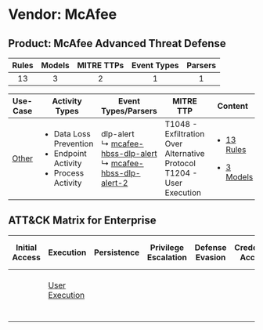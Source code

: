 Vendor: McAfee
==============
Product: McAfee Advanced Threat Defense
---------------------------------------
| Rules | Models | MITRE TTPs | Event Types | Parsers |
|:-----:|:------:|:----------:|:-----------:|:-------:|
|  13   |   3    |     2      |      1      |    1    |

|                Use-Case                | Activity Types                                                                            | Event Types/Parsers                                                                                                                                                            | MITRE TTP                                                                    | Content                                                                                                                 |
|:--------------------------------------:| ----------------------------------------------------------------------------------------- | ------------------------------------------------------------------------------------------------------------------------------------------------------------------------------ | ---------------------------------------------------------------------------- | ----------------------------------------------------------------------------------------------------------------------- |
| [Other](../../../UseCases/uc_other.md) | <ul><li>Data Loss Prevention</li><li>Endpoint Activity</li><li>Process Activity</li></ul> |  dlp-alert<br> ↳ [mcafee-hbss-dlp-alert](Parsers/parserContent_mcafee-hbss-dlp-alert.md)<br> ↳ [mcafee-hbss-dlp-alert-2](Parsers/parserContent_mcafee-hbss-dlp-alert-2.md)<br> | T1048 - Exfiltration Over Alternative Protocol<br>T1204 - User Execution<br> | [<ul><li>13 Rules</li></ul><ul><li>3 Models</li></ul>](Rules_Models/r_m_mcafee_mcafee_advanced_threat_defense_Other.md) |

ATT&CK Matrix for Enterprise
----------------------------
| Initial Access | Execution                                                           | Persistence | Privilege Escalation | Defense Evasion | Credential Access | Discovery | Lateral Movement | Collection | Command and Control | Exfiltration                                                                                | Impact |
| -------------- | ------------------------------------------------------------------- | ----------- | -------------------- | --------------- | ----------------- | --------- | ---------------- | ---------- | ------------------- | ------------------------------------------------------------------------------------------- | ------ |
|                | [User Execution](https://attack.mitre.org/techniques/T1204)<br><br> |             |                      |                 |                   |           |                  |            |                     | [Exfiltration Over Alternative Protocol](https://attack.mitre.org/techniques/T1048)<br><br> |        |